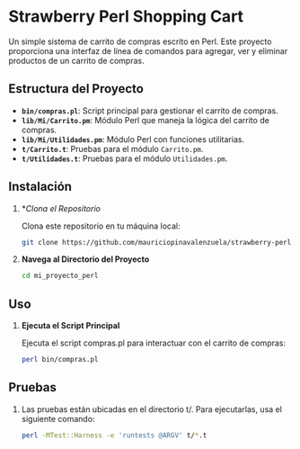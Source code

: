 # Strawberry Perl Shopping Cart

Un simple sistema de carrito de compras escrito en Perl. Este proyecto proporciona una interfaz de línea de comandos para agregar, ver y eliminar productos de un carrito de compras.

## Estructura del Proyecto

- **`bin/compras.pl`**: Script principal para gestionar el carrito de compras.
- **`lib/Mi/Carrito.pm`**: Módulo Perl que maneja la lógica del carrito de compras.
- **`lib/Mi/Utilidades.pm`**: Módulo Perl con funciones utilitarias.
- **`t/Carrito.t`**: Pruebas para el módulo `Carrito.pm`.
- **`t/Utilidades.t`**: Pruebas para el módulo `Utilidades.pm`.

## Instalación

1. **Clona el Repositorio*

   Clona este repositorio en tu máquina local:

   ```sh
   git clone https://github.com/mauriciopinavalenzuela/strawberry-perl.git

2. **Navega al Directorio del Proyecto**

   ```sh
   cd mi_proyecto_perl

## Uso 

1. **Ejecuta el Script Principal**
   
   Ejecuta el script compras.pl para interactuar con el carrito de compras:

   ```sh
   perl bin/compras.pl

## Pruebas 

1. Las pruebas están ubicadas en el directorio t/. Para ejecutarlas, usa el siguiente comando:
   
   ```sh
   perl -MTest::Harness -e 'runtests @ARGV' t/*.t


   
   
